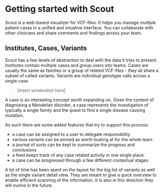 # Getting started with Scout
Scout is a web-based visualizer for VCF-files. It helps you manage multiple patient cases in a unified and intuative interface. You can collaborate with other clinicians and share comments and findings across your team.

## Institutes, Cases, Variants
Scout has a few levels of abstraction to deal with the data it tries to present. Institutes contain multiple cases and group users into teams. Cases are usually the same as families or a group of related VCF-files - they all share a subset of called variants. Variants are individual genotype calls across a single case.

> [insert screenshot here]

A case is an interesting concept worth expanding on. Given the context of diagnosing a Mendelian disorder, a case represents the investigation of typically a single family and the quest to find a single disease causing mutation.

As such there are some added features that try to support this process:

- a case can be assigned to a user to delegate responsibility
- various variants can be pinned as worth looking at for the whole team
- a journal of sorts can be kept to summarize the progress and conclusions
- a feed keeps track of any case related activity in one single place
- a case can be progressed through a few different contextual stages

A lot of time has been spent on the layout for the big list of variants as well as the single variant detail view. They are meant to give a quick overview to enable efficient scanning of the information. It is also in this direction they will evolve in the future.
